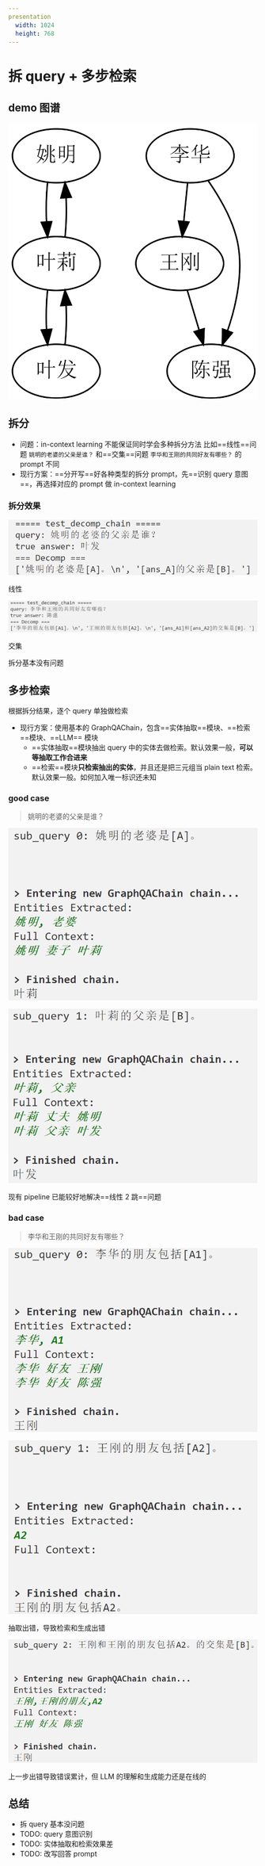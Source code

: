 ```yaml
---
presentation
  width: 1024
  height: 768
---
```


<!-- slide -->

# 拆 query + 多步检索

<!-- slide -->

## demo 图谱

![](./imgs/0.png#w40)

<!-- slide -->

## 拆分

- 问题：in-context learning 不能保证同时学会多种拆分方法
  比如==线性==问题 `姚明的老婆的父亲是谁？` 和==交集==问题 `李华和王刚的共同好友有哪些？` 的 prompt 不同
- 现行方案：==分开写==好各种类型的拆分 prompt，先==识别 query 意图==，再选择对应的 prompt 做 in-context learning

<!-- slide -->

### 拆分效果

![](./imgs/1.png#w75)

线性

![](./imgs/4.png#w75)

交集

拆分基本没有问题

<!-- slide -->

## 多步检索

根据拆分结果，逐个 query 单独做检索

- 现行方案：使用基本的 GraphQAChain，包含==实体抽取==模块、==检索==模块、==LLM== 模块
  - ==实体抽取==模块抽出 query 中的实体去做检索。默认效果一般，**可以等抽取工作合进来**
  - ==检索==模块**只检索抽出的实体**，并且还是把三元组当 plain text 检索。默认效果一般。如何加入唯一标识还未知

<!-- slide -->

### good case

> 姚明的老婆的父亲是谁？

![](./imgs/2.png#w75)

<!-- slide -->

![](./imgs/3.png#w75)

<!-- slide -->

现有 pipeline 已能较好地解决==线性 2 跳==问题

<!-- slide -->

### bad case

> 李华和王刚的共同好友有哪些？

![](./imgs/5.png#w75)

<!-- slide -->

![](./imgs/6.png#w75)

抽取出错，导致检索和生成出错

<!-- slide -->

![](./imgs/7.png#w75)

上一步出错导致错误累计，但 LLM 的理解和生成能力还是在线的

<!-- slide -->

## 总结

- 拆 query 基本没问题
- TODO: query 意图识别
- TODO: 实体抽取和检索效果差
- TODO: 改写回答 prompt
